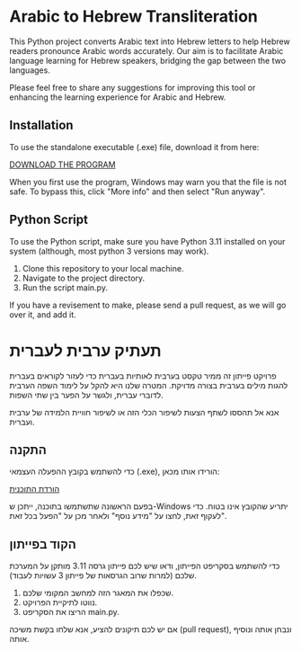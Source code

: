 # Arabic to Hebrew Transliteration

This Python project converts Arabic text into Hebrew letters to help Hebrew readers pronounce Arabic words accurately.
Our aim is to facilitate Arabic language learning for Hebrew speakers, bridging the gap between the two languages.

Please feel free to share any suggestions for improving this tool or enhancing the learning experience for Arabic and Hebrew.

## Installation

To use the standalone executable (.exe) file, download it from here:

[DOWNLOAD THE PROGRAM](https://github.com/dorigabay/arabic_transliteration/raw/main/dist/Arabic%20Transliteration.exe)

When you first use the program, Windows may warn you that the file is not safe. 
To bypass this, click "More info" and then select "Run anyway".


## Python Script

To use the Python script, make sure you have Python 3.11 installed on your system (although, most python 3 versions may work).
1. Clone this repository to your local machine.
2. Navigate to the project directory.
3. Run the script main.py.

If you have a revisement to make, please send a pull request, as we will go over it, and add it.

# תעתיק ערבית לעברית

פרויקט פייתון זה ממיר טקסט בערבית לאותיות בעברית כדי לעזור לקוראים בעברית להגות מילים בערבית בצורה מדויקת.
המטרה שלנו היא להקל על לימוד השפה הערבית לדוברי עברית, ולגשר על הפער בין שתי השפות.

אנא אל תהססו לשתף הצעות לשיפור הכלי הזה או לשיפור חוויית הלמידה של ערבית ועברית.

## התקנה

כדי להשתמש בקובץ ההפעלה העצמאי (.exe), הורידו אותו מכאן:

[הורדת התוכנית](https://github.com/dorigabay/arabic_transliteration/raw/main/dist/Arabic%20Transliteration.exe)

בפעם הראשונה שתשתמשו בתוכנה, ייתכן ש-Windows יתריע שהקובץ אינו בטוח. כדי לעקוף זאת, לחצו על "מידע נוסף" ולאחר מכן על "הפעל בכל זאת".


## הקוד בפייתון

כדי להשתמש בסקריפט הפייתון, ודאו שיש לכם פייתון גרסה 3.11 מותקן על המערכת שלכם (למרות שרוב הגרסאות של פייתון 3 עשויות לעבוד).
1. שכפלו את המאגר הזה למחשב המקומי שלכם.
2. נווטו לתיקיית הפרויקט.
3. הריצו את הסקריפט main.py.

אם יש לכם תיקונים להציע, אנא שלחו בקשת משיכה (pull request), ונבחן אותה ונוסיף אותה.

